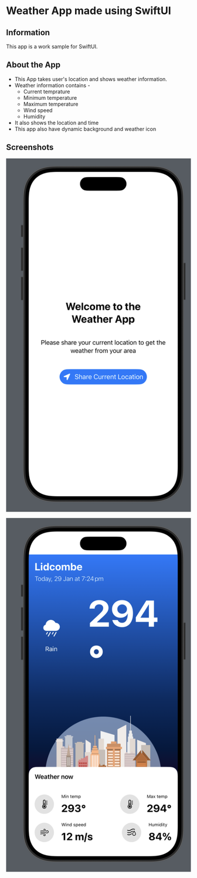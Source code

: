 # Weather App made using SwiftUI

## Information
This app is a work sample for SwiftUI.

## About the App

 * This App takes user's location and shows weather information.
 * Weather information contains -
   * Current temprature
   * Minimum temperature
   * Maximum temperature
   * Wind speed
   * Humidity
 * It also shows the location and time
 * This app also have dynamic background and weather icon

## Screenshots

![screenshot](Screenshots/screenshot1.png)

![screenshot](Screenshots/screenshot2.png)
